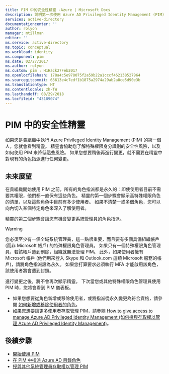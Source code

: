 ```yaml
---
title: PIM 中的安全性精靈 -Azure | Microsoft Docs
description: 說明第一次使用 Azure AD Privileged Identity Management (PIM) 時出現的安全性精靈。
services: active-directory
documentationcenter: ''
author: rolyon
manager: mtillman
editor: ''
ms.service: active-directory
ms.topic: conceptual
ms.workload: identity
ms.component: pim
ms.date: 02/27/2017
ms.author: rolyon
ms.custom: pim ; H1Hack27Feb2017
ms.openlocfilehash: 178a4c5e978075f2a59b22a1cccf462138527964
ms.sourcegitcommit: 63613e4c7edf1b1875a2974a29ab2a8ce5d90e3b
ms.translationtype: HT
ms.contentlocale: zh-TW
ms.lasthandoff: 08/29/2018
ms.locfileid: "43189074"
---
```

# <a name="security-wizard-in-pim"></a>PIM 中的安全性精靈
如果您是貴組織中執行 Azure Privileged Identity Management (PIM) 的第一個人，您就會看到精靈。 精靈會協助您了解特殊權限身分識別的安全性風險，以及如何使用 PIM 來降低這些風險。 如果您想要稍後再進行變更，就不需要在精靈中對現有的角色指派進行任何變更。

## <a name="what-to-expect"></a>未來展望
在貴組織開始使用 PIM 之前，所有的角色指派都是永久的︰即使使用者目前不需要其權限，他們都一直保有這些角色。  精靈的第一個步驟會顯示高特殊權限角色的清單，以及這些角色中目前有多少使用者。 如果不清楚一或多個角色，您可以向內切入某個特定角色來深入了解使用者。

精靈的第二個步驟會讓您有機會變更系統管理員的角色指派。  

> [!WARNING]
> 您必須至少有一個全域系統管理員，這一點很重要，而且要有多個具備組織帳戶 (而非 Microsoft 帳戶) 的特殊權限角色管理員。 如果只有一個特殊權限角色管理員，若該帳戶遭到刪除，組織就無法管理 PIM。
> 此外，如果使用者擁有 Microsoft 帳戶 (他們用來登入 Skype 和 Outlook.com 這類 Microsoft 服務的帳戶)，請將角色指派設為永久。 如果您打算要求必須執行 MFA 才能啟用該角色，該使用者將會遭到封鎖。
> 
> 

進行變更之後，將不會再次顯示精靈。 下次當您或其他特殊權限角色管理員使用 PIM 時，您將會看到 PIM 儀表板。  

* 如果您想要從角色新增或移除使用者，或將指派從永久變更為符合資格，請參閱 [如何新增或移除使用者的角色](pim-how-to-add-role-to-user.md)。
* 如果您想要讓更多使用者存取管理 PIM，請參閱 [How to give access to manage Azure AD Privileged Identity Management (如何授與存取權以管理 Azure AD Privileged Identity Management)](pim-how-to-give-access-to-pim.md)。

## <a name="next-steps"></a>後續步驟

- [開始使用 PIM](pim-getting-started.md)
- [在 PIM 中指派 Azure AD 目錄角色](pim-how-to-add-role-to-user.md)
- [授與其他系統管理員存取權以管理 PIM](pim-how-to-give-access-to-pim.md)
